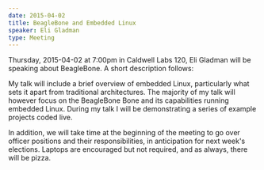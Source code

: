 ```yaml
---
date: 2015-04-02
title: BeagleBone and Embedded Linux
speaker: Eli Gladman
type: Meeting
---
```

Thursday, 2015-04-02 at 7:00pm in Caldwell Labs 120, Eli Gladman will be speaking about BeagleBone. A short description follows:

My talk will include a brief overview of embedded Linux, particularly what sets it apart from traditional architectures. The majority of my talk will however focus on the BeagleBone Bone and its capabilities running embedded Linux. During my talk I will be demonstrating a series of example projects coded live.

In addition, we will take time at the beginning of the meeting to go over officer positions and their responsibilities, in anticipation for next week's elections.
Laptops are encouraged but not required, and as always, there will be pizza.
